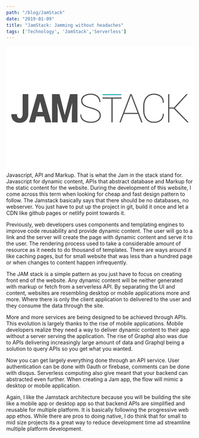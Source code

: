 ```yaml
---
path: "/blog/JamStack"
date: "2019-01-09"
title: "JamStack: Jamming without headaches"
tags: ['Technology', 'JamStack','Serverless']
---
```

![](../images/jamstack.png)
Javascript, API and Markup. That is what the Jam in the stack stand for. Javascript for dynamic content, APIs that abstract database and Markup for the static content for the website. During the development of this website, I come across this term when looking for cheap and fast design pattern to follow. The Jamstack basically says that there should be no databases, no webserver. You just have to put up the project in git, build it once and let a CDN like github pages or netlify point towards it.

Previously, web developers uses components and templating engines to improve code reusability and provide dynamic content. The user will go to a link and the server will create the page with dynamic content and serve it to the user. The rendering process used to take a considerable amount of resource as it needs to do thousand of templates. There are ways around it like caching pages, but for small website that was less than a hundred page or when changes to content happen infrequently. 

The JAM stack is a simple pattern as you just have to focus on creating front end of the website. Any dynamic content will be neither generated with markup or fetch from a serverless API. By separating the UI and content, websites are resembling desktop or mobile applications more and more. Where there is only the client application to delivered to the user and they consume the data through the site.

More and more services are being designed to be achieved through APIs. This evolution is largely thanks to the rise of mobile applications. Mobile developers realize they need a way to deliver dynamic content to their app without a server serving the application. The rise of Graphql also was due to APIs delivering increasingly large amount of data and Graphql being a solution to query APIs so you get what you wanted.

Now you can get largely everything done through an API service. User authentication can be done with 0auth or firebase, comments can be done with disqus. Serverless computing also give meant that your backend can abstracted even further. When creating a Jam app, the flow will mimic a desktop or mobile application.

Again, I like the Jamstack architecture because you will be building the site like a mobile app or desktop app so that backend APIs are simplified and reusable for multiple platform. It is basically following the progressive web app ethos. While there are pros to doing native, I do think that for small to mid size projects its a great way to reduce development time ad streamline multiple platform development.

